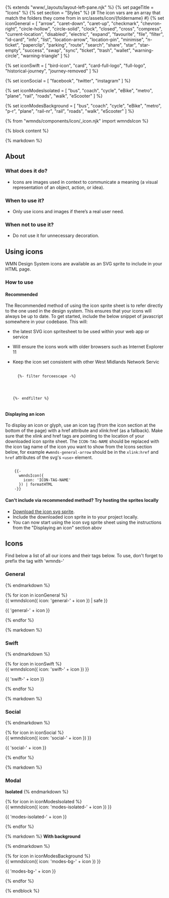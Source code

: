 {% extends "www/_layouts/layout-left-pane.njk" %}
{% set pageTitle = "Icons" %}
{% set section = "Styles" %}
{# The icon vars are an array that match the folders they come from in src/assets/icon/{foldername} #}
{% set iconGeneral = [
  "arrow",
  "caret-down",
  "caret-up",
  "checkmark",
  "chevron-right",
  "circle-hollow",
  "circle-solid",
  "clock",
  "closed",
  "cross",
  "compress",
  "current-location",
  "disabled",
  "electric",
  "expand",
  "favourite",
  "file",
  "filter",
  "id-card",
  "info",
  "list",
  "location-arrow",
  "location-pin",
  "minimise",
  "n-ticket",
  "paperclip",
  "parking",
  "route",
  "search",
  "share",
  "star",
  "star-empty",
  "success",
  "swap",
  "sync",
  "ticket",
  "trash",
  "wallet",
  "warning-circle",
  "warning-triangle"
] %}

{% set iconSwift = [
  "bird-icon",
  "card",
  "card-full-logo",
  "full-logo",
  "historical-journey",
  "journey-removed"
] %}

{% set iconSocial = [
  "facebook",
  "twitter",
  "instagram"
] %}

{% set iconModesIsolated = [
  "bus",
  "coach",
  "cycle",
  "eBike",
  "metro",
  "plane",
  "rail",
  "roads",
  "walk",
  "eScooter"
] %}

{% set iconModesBackground = [
  "bus",
  "coach",
  "cycle",
  "eBike",
  "metro",
  "p-r",
  "plane",
  "rail-nr",
  "rail",
  "roads",
  "walk",
  "eScooter"
] %}

{% from "wmnds/components/icon/_icon.njk" import wmndsIcon %}

{% block content %}

{% markdown %}

## About

### What does it do?

- Icons are images used in context to communicate a meaning (a visual representation of an object, action, or idea).

### When to use it?

- Only use icons and images if there’s a real user need.

### When not to use it?

- Do not use it for unnecessary decoration.

## Using icons

WMN Design System icons are available as an SVG sprite to include in your HTML page.

### How to use

#### Recommended

The Recommended method of using the icon sprite sheet is to refer directly to the one used in the design system. This ensures that your icons will always be up to date.
To get started, include the below snippet of javascript somewhere in your codebase. This will:

- the latest SVG icon spritesheet to be used within your web app or service
- Will ensure the icons work with older browsers such as Internet Explorer 11
- Keep the icon set consistent with other West Midlands Network Servic

  <pre>
    <code class="html wmnds-show-more-ignore" tabindex="0">
    {%- filter forceescape -%}
    <!-- Ajax SVGs from WMN Design System -->
    <script>
      const ajax = new XMLHttpRequest();
      ajax.open('GET', 'https://unpkg.com/wmn-design-system@$*version/build/img/wmnds-icons.min.svg', true);
      ajax.send();
      ajax.onload = function () {
        const div = document.createElement('div');
        div.style.display = 'none';
        div.innerHTML = ajax.responseText;
        document.body.insertBefore(div, document.body.childNodes[0]);
      };
    </script>

  {%- endfilter %}
  </code></pre>

#### Displaying an icon

To display an icon or glyph, use an icon tag (from the icon section at the bottom of the page) with a href attribute and xlink:href (as a fallback). Make sure that the xlink and href tags are pointing to the location of your downloaded icon sprite sheet.
The <code class="wmnds-website-inline-code">ICON-TAG-NAME</code> should be replaced with the icon tag name of the icon you want to show from the Icons section below, for example <code class="wmnds-website-inline-code">#wmnds-general-arrow</code> should be in the <code class="wmnds-website-inline-code">xlink:href</code> and <code class="wmnds-website-inline-code">href</code> attributes of the svg's <code class="wmnds-website-inline-code">&lt;use&gt;</code> element.

<pre><code class="html " tabindex="0" >
    {{-
      wmndsIcon({
        icon: 'ICON-TAG-NAME'
      }) | formatHTML
    -}}
</code></pre>

#### Can't include via recommended method? Try hosting the sprites locally

- <a class="wmnds-link" target="\_blank" href="https://unpkg.com/wmn-design-system@$*version/build/img/wmnds-icons.min.svg" download="wmnds-icons.min.svg">Download the icon svg sprite</a>.
- Include the downloaded icon sprite in to your project locally.
- You can now start using the icon svg sprite sheet using the instructions from the "Displaying an icon" section abov

## Icons

Find below a list of all our icons and their tags below. To use, don't forget to prefix the tag with 'wmnds-'

### General

{% endmarkdown %}

<div class="wmnds-grid website-icons">
  {% for icon in iconGeneral %}
    <div class="wmnds-col-1-2 wmnds-col-sm-1-6 text-center">
      {{
        wmndsIcon({
          icon: 'general-' + icon
        }) | safe
      }}
      <p>{{ 'general-' + icon }}</p>
    </div>
  {% endfor %}
</div>

{% markdown %}

### Swift

{% endmarkdown %}

<div class="wmnds-grid website-icons">
  {% for icon in iconSwift %}
    <div class="wmnds-col-1-2 wmnds-col-sm-1-6 text-center">
      {{
        wmndsIcon({
          icon: 'swift-' + icon
        })
      }}
      <p>{{ 'swift-' + icon }}</p>
    </div>
  {% endfor %}
</div>

{% markdown %}

### Social

{% endmarkdown %}

<div class="wmnds-grid website-icons">
  {% for icon in iconSocial %}
    <div class="wmnds-col-1-2 wmnds-col-sm-1-6 text-center">
      {{
        wmndsIcon({
          icon: 'social-' + icon
        })
      }}
      <p>{{ 'social-' + icon }}</p>
    </div>
  {% endfor %}
</div>

{% markdown %}

### Modal

**Isolated**
{% endmarkdown %}

<div class="wmnds-grid website-icons">
  {% for icon in iconModesIsolated %}
    <div class="wmnds-col-1-2 wmnds-col-lg-1-4 text-center">
      {{
        wmndsIcon({
          icon: 'modes-isolated-' + icon
        })
      }}
      <p>{{ 'modes-isolated-' + icon }}</p>
    </div>
  {% endfor %}
</div>

{% markdown %}
**With background**

{% endmarkdown %}

<div class="wmnds-grid website-icons">
  {% for icon in iconModesBackground %}
    <div class="wmnds-col-1-2 wmnds-col-lg-1-4 text-center">
      {{
        wmndsIcon({
          icon: 'modes-bg-' + icon
        })
      }}
      <p>{{ 'modes-bg-' + icon }}</p>
    </div>
  {% endfor %}
</div>

{% endblock %}
